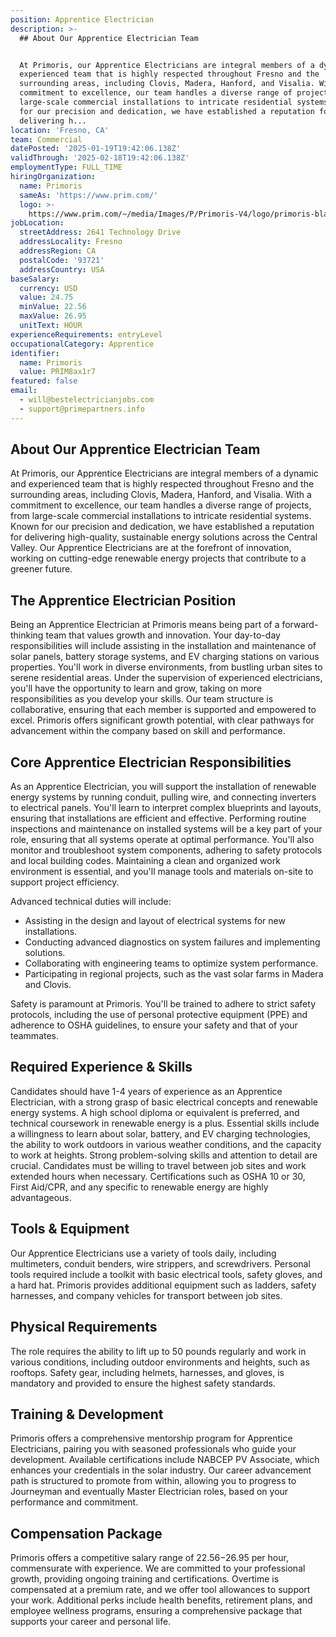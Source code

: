 ```yaml
---
position: Apprentice Electrician
description: >-
  ## About Our Apprentice Electrician Team


  At Primoris, our Apprentice Electricians are integral members of a dynamic and
  experienced team that is highly respected throughout Fresno and the
  surrounding areas, including Clovis, Madera, Hanford, and Visalia. With a
  commitment to excellence, our team handles a diverse range of projects, from
  large-scale commercial installations to intricate residential systems. Known
  for our precision and dedication, we have established a reputation for
  delivering h...
location: 'Fresno, CA'
team: Commercial
datePosted: '2025-01-19T19:42:06.138Z'
validThrough: '2025-02-18T19:42:06.138Z'
employmentType: FULL_TIME
hiringOrganization:
  name: Primoris
  sameAs: 'https://www.prim.com/'
  logo: >-
    https://www.prim.com/~/media/Images/P/Primoris-V4/logo/primoris-black.png?h=62&iar=0&w=138
jobLocation:
  streetAddress: 2641 Technology Drive
  addressLocality: Fresno
  addressRegion: CA
  postalCode: '93721'
  addressCountry: USA
baseSalary:
  currency: USD
  value: 24.75
  minValue: 22.56
  maxValue: 26.95
  unitText: HOUR
experienceRequirements: entryLevel
occupationalCategory: Apprentice
identifier:
  name: Primoris
  value: PRIM8ax1r7
featured: false
email:
  - will@bestelectricianjobs.com
  - support@primepartners.info
---
```




## About Our Apprentice Electrician Team

At Primoris, our Apprentice Electricians are integral members of a dynamic and experienced team that is highly respected throughout Fresno and the surrounding areas, including Clovis, Madera, Hanford, and Visalia. With a commitment to excellence, our team handles a diverse range of projects, from large-scale commercial installations to intricate residential systems. Known for our precision and dedication, we have established a reputation for delivering high-quality, sustainable energy solutions across the Central Valley. Our Apprentice Electricians are at the forefront of innovation, working on cutting-edge renewable energy projects that contribute to a greener future.

## The Apprentice Electrician Position

Being an Apprentice Electrician at Primoris means being part of a forward-thinking team that values growth and innovation. Your day-to-day responsibilities will include assisting in the installation and maintenance of solar panels, battery storage systems, and EV charging stations on various properties. You'll work in diverse environments, from bustling urban sites to serene residential areas. Under the supervision of experienced electricians, you'll have the opportunity to learn and grow, taking on more responsibilities as you develop your skills. Our team structure is collaborative, ensuring that each member is supported and empowered to excel. Primoris offers significant growth potential, with clear pathways for advancement within the company based on skill and performance.

## Core Apprentice Electrician Responsibilities

As an Apprentice Electrician, you will support the installation of renewable energy systems by running conduit, pulling wire, and connecting inverters to electrical panels. You'll learn to interpret complex blueprints and layouts, ensuring that installations are efficient and effective. Performing routine inspections and maintenance on installed systems will be a key part of your role, ensuring that all systems operate at optimal performance. You'll also monitor and troubleshoot system components, adhering to safety protocols and local building codes. Maintaining a clean and organized work environment is essential, and you'll manage tools and materials on-site to support project efficiency.

Advanced technical duties will include:
- Assisting in the design and layout of electrical systems for new installations.
- Conducting advanced diagnostics on system failures and implementing solutions.
- Collaborating with engineering teams to optimize system performance.
- Participating in regional projects, such as the vast solar farms in Madera and Clovis.

Safety is paramount at Primoris. You'll be trained to adhere to strict safety protocols, including the use of personal protective equipment (PPE) and adherence to OSHA guidelines, to ensure your safety and that of your teammates.

## Required Experience & Skills

Candidates should have 1-4 years of experience as an Apprentice Electrician, with a strong grasp of basic electrical concepts and renewable energy systems. A high school diploma or equivalent is preferred, and technical coursework in renewable energy is a plus. Essential skills include a willingness to learn about solar, battery, and EV charging technologies, the ability to work outdoors in various weather conditions, and the capacity to work at heights. Strong problem-solving skills and attention to detail are crucial. Candidates must be willing to travel between job sites and work extended hours when necessary. Certifications such as OSHA 10 or 30, First Aid/CPR, and any specific to renewable energy are highly advantageous.

## Tools & Equipment

Our Apprentice Electricians use a variety of tools daily, including multimeters, conduit benders, wire strippers, and screwdrivers. Personal tools required include a toolkit with basic electrical tools, safety gloves, and a hard hat. Primoris provides additional equipment such as ladders, safety harnesses, and company vehicles for transport between job sites.

## Physical Requirements

The role requires the ability to lift up to 50 pounds regularly and work in various conditions, including outdoor environments and heights, such as rooftops. Safety gear, including helmets, harnesses, and gloves, is mandatory and provided to ensure the highest safety standards.

## Training & Development

Primoris offers a comprehensive mentorship program for Apprentice Electricians, pairing you with seasoned professionals who guide your development. Available certifications include NABCEP PV Associate, which enhances your credentials in the solar industry. Our career advancement path is structured to promote from within, allowing you to progress to Journeyman and eventually Master Electrician roles, based on your performance and commitment.

## Compensation Package

Primoris offers a competitive salary range of $22.56-$26.95 per hour, commensurate with experience. We are committed to your professional growth, providing ongoing training and certifications. Overtime is compensated at a premium rate, and we offer tool allowances to support your work. Additional perks include health benefits, retirement plans, and employee wellness programs, ensuring a comprehensive package that supports your career and personal life.